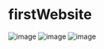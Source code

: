 # firstWebsite

![image](https://github.com/heberjuunior/firstWebsite/assets/72036949/166e0e78-2c45-4169-a965-9d8c920f9039)
![image](https://github.com/heberjuunior/firstWebsite/assets/72036949/54a68752-7439-4936-ad1e-24f076c6a2dd)
![image](https://github.com/heberjuunior/firstWebsite/assets/72036949/8e993b2c-28c9-4d46-bdd0-62fe5b4695af)

